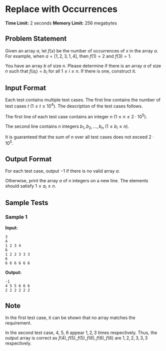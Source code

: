 # Replace with Occurrences

**Time Limit:** 2 seconds
**Memory Limit:** 256 megabytes

## Problem Statement

Given an array $a$, let $f(x)$ be the number of occurrences of $x$ in the array $a$. For example, when $a=[1,2,3,1,4]$, then $f(1)=2$ and $f(3)=1$. 

You have an array $b$ of size $n$. Please determine if there is an array $a$ of size $n$ such that $f(a_i)=b_i$ for all $1 \leq i \leq n$. If there is one, construct it.

## Input Format

Each test contains multiple test cases. The first line contains the number of test cases $t$ ($1 \le t \le 10^4$). The description of the test cases follows. 

The first line of each test case contains an integer $n$ ($1 \leq n \leq 2\cdot 10^5$).

The second line contains $n$ integers $b_1,b_2,\ldots,b_n$ ($1 \leq b_i \leq n$).

It is guaranteed that the sum of $n$ over all test cases does not exceed $2\cdot 10^5$.

## Output Format

For each test case, output $-1$ if there is no valid array $a$.

Otherwise, print the array $a$ of $n$ integers on a new line. The elements should satisfy $1 \leq a_i \leq n$.

## Sample Tests

### Sample 1

**Input:**
```
3
4
1 2 3 4
6
1 2 2 3 3 3
6
6 6 6 6 6 6
```

**Output:**
```
-1
4 5 5 6 6 6
2 2 2 2 2 2
```

## Note

In the first test case, it can be shown that no array matches the requirement.

In the second test case, $4$, $5$, $6$ appear $1,2,3$ times respectively. Thus, the output array is correct as $f(4),f(5),f(5),f(6),f(6),f(6)$ are $1,2,2,3,3,3$ respectively.